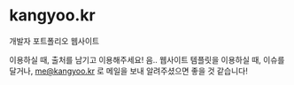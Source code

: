 # kangyoo.kr
개발자 포트폴리오 웹사이트

이용하실 때, 출처를 남기고 이용해주세요!
음.. 웹사이트 템플릿을 이용하실 때, 이슈를 달거나, me@kangyoo.kr 로 메일을 보내 알려주셨으면 좋을 것 같습니다!
